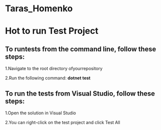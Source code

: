 # Taras_Homenko
# Hot to run Test Project
## To runtests from the command line, follow these steps:

1.Navigate to the root directory ofyourrepository

2.Run the following command:
**dotnet test**

## To run the tests from Visual Studio, follow these steps:

1.Open the solution in Visual Studio

2.You can right-click on the test project and click Test All
